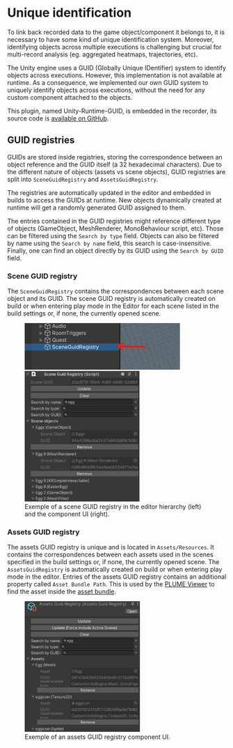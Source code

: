 # Unique identification

To link back recorded data to the game object/component it belongs to, it is necessary to have some kind of unique identification system. Moreover, identifying objects across multiple executions is challenging but crucial for multi-record analysis (eg. aggregated heatmaps, trajectories, etc).

The Unity engine uses a GUID (Globally Unique IDentifier) system to identify objects across executions. However, this implementation is not available at runtime. As a consequence, we implemented our own GUID system to uniquely identify objects across executions, without the need for any custom component attached to the objects.

This plugin, named Unity-Runtime-GUID, is embedded in the recorder, its source code is [available on GitHub](https://github.com/cjaverliat/Unity-Runtime-GUID).

## GUID registries

GUIDs are stored inside registries, storing the correspondence between an object reference and the GUID itself (a 32 hexadecimal characters). Due to the different nature of objects (assets vs scene objects), GUID registries are split into `SceneGuidRegistry` and `AssetsGuidRegistry`.

The registries are automatically updated in the editor and embedded in builds to access the GUIDs at runtime. New objects dynamically created at runtime will get a randomly generated GUID assigned to them.

The entries contained in the GUID registries might reference different type of objects (GameObject, MeshRenderer, MonoBehaviour script, etc). Those can be filtered using the `Search by type` field. Objects can also be filtered by name using the `Search by name` field, this search is case-insensitive. Finally, one can find an object directly by its GUID using the `Search by GUID` field.

### Scene GUID registry

The `SceneGuidRegistry` contains the correspondences between each scene object and its GUID. The scene GUID registry is automatically created on build or when entering play mode in the Editor for each scene listed in the build settings or, if none, the currently opened scene.

<figure>
<div class="center-h-v gap-10">
<img src="../images/scene_guid_registry_in_hierarchy.png" alt="scene guid registry in hierarchy" />
<img src="../images/scene_guid_registry.png" alt="scene guid registry" style="height:300px" />
</div>
<figcaption>Exemple of a scene GUID registry in the editor hierarchy (left) and the component UI (right).</figcaption>
</figure>

### Assets GUID registry

The assets GUID registry is unique and is located in `Assets/Resources`. It contains the correspondences between each assets used in the scenes specified in the build settings or, if none, the currently opened scene. The `AssetsGuidRegistry` is automatically created on build or when entering play mode in the editor.
Entries of the assets GUID registry contains an additional property called `Asset Bundle Path`. This is used by the [PLUME Viewer](../viewer/index.md) to find the asset inside the [asset bundle](asset-bundle.md).

<figure>
<div>
<img src="../images/assets_guid_registry.png" alt="scene guid registry" style="height:300px" />
</div>
<figcaption>Exemple of an assets GUID registry component UI.</figcaption>
</figure>